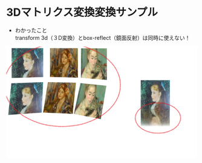 # 3Dマトリクス変換変換サンプル

- わかったこと  
transform 3d（３D変換）とbox-reflect（鏡面反射）は同時に使えない！

<img src="https://github.com/misak1/css3d/blob/master/demo.png?raw=true" title="demo.png">
